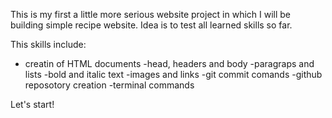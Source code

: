 This is my first a little more serious website project in which I will be building simple recipe
website. Idea is to test all learned skills so far. 

This skills include:
- creatin of HTML documents
-head, headers and body
-paragraps and lists
-bold and italic text
-images and links
-git commit comands
-github reposotory creation
-terminal commands

Let's start!
